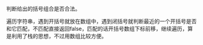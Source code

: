 判断给出的括号组合是否合法。

遍历字符串，遇到开括号就放在数组中，遇到闭括号就判断最近的一个开括号是否和它匹配，不匹配直接返回false，匹配的话开括号数组下标前移，继续遍历，算是利用了栈的思想，不过用数组比较方便。
